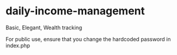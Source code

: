 # daily-income-management
Basic, Elegant, Wealth tracking

For public use, ensure that you change the hardcoded password in index.php
